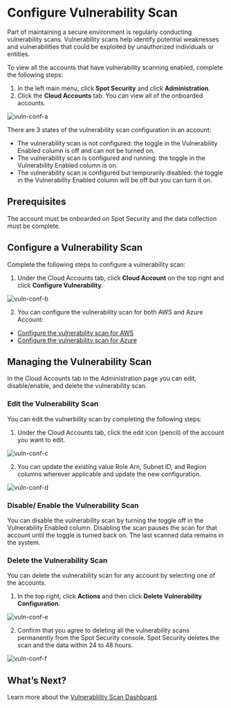 # Configure Vulnerability Scan 

Part of maintaining a secure environment is regularly conducting vulnerability scans. Vulnerability scans help identify potential weaknesses and vulnerabilities that could be exploited by unauthorized individuals or entities. 

To view all the accounts that have vulnerability scanning enabled, complete the following steps:  

1. In the left main menu, click **Spot Security** and click **Administration**. 
2. Click the **Cloud Accounts** tab. You can view all of the onboarded accounts. 

![vuln-conf-a](https://github.com/spotinst/help/assets/106514736/b2787487-a8e0-4be2-a92e-a17c5945f9c3)

There are 3 states of the vulnerability scan configuration in an account: 

* The vulnerability scan is not configured: the toggle in the Vulnerability Enabled column is off and can not be turned on. 
* The vulnerability scan is configured and running: the toggle in the Vulnerability Enabled column is on. 
* The vulnerability scan is configured but temporarily disabled: the toggle in the Vulnerability Enabled column will be off but you can turn it on.  

## Prerequisites 

The account must be onboarded on Spot Security and the data collection must be complete. 

## Configure a Vulnerability Scan 

Complete the following steps to configure a vulnerability scan: 

1. Under the Cloud Accounts tab, click **Cloud Account** on the top right and click **Configure Vulnerability**. 

![vuln-conf-b](https://github.com/spotinst/help/assets/106514736/68506e97-d890-439d-bcd7-13b0581bd3c9)

2. You can configure the vulnerability scan for both AWS and Azure Account: 
* [Configure the vulnerability scan for AWS](spot-security/features/vulnerability/configure/aws)
* [Configure the vulnerability scan for Azure](spot-security/features/vulnerability/configure/azure) 

## Managing the Vulnerability Scan 

In the Cloud Accounts tab in the Administration page you can edit, disable/enable, and delete the vulnerability scan. 

### Edit the Vulnerability Scan  

You can edit the vulnerbility scan by completing the following steps: 

1. Under the Cloud Accounts tab, click the edit icon (pencil) of the account you want to edit. 

![vuln-conf-c](https://github.com/spotinst/help/assets/106514736/a8ef49f0-9743-407e-a92b-085aae4c875e)

2. You can update the existing value Role Arn, Subnet ID, and Region columns wherever applicable and update the new configuration.  

![vuln-conf-d](https://github.com/spotinst/help/assets/106514736/d259dc0b-fa2a-438a-8bd1-c4379dde90f4)

### Disable/ Enable the Vulnerability Scan 

You can disable the vulnerability scan by turning the toggle off in the Vulnerability Enabled column.  Disabling the scan pauses the scan for that account until the toggle is turned back on. The last scanned data remains in the system. 

### Delete the Vulnerability Scan 

You can delete the vulnerability scan for any account by selecting one of the accounts.  

1. In the top right, click **Actions** and then click **Delete Vulnerability Configuration**. 

![vuln-conf-e](https://github.com/spotinst/help/assets/106514736/afae10d9-e5ea-40ae-9da9-bd5c4999166c)

2. Confirm that you agree to deleting all the vulnerability scans permanently from the Spot Security console. Spot Security deletes the scan and the data within 24 to 48 hours. 

![vuln-conf-f](https://github.com/spotinst/help/assets/106514736/c99bbf4a-7441-4584-bcce-261cb3585b63)

## What’s Next? 

Learn more about the [Vulnerablility Scan Dashboard](spot-security/features/vulnerability/dashboard).
